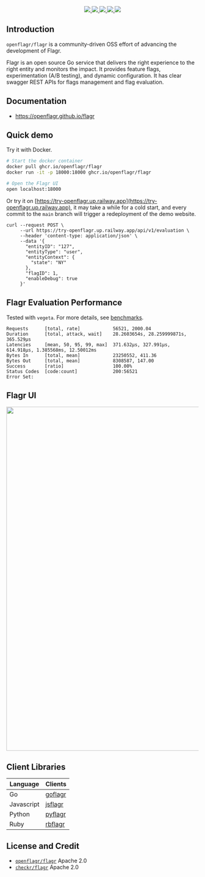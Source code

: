 <p align="center">
    <a href="https://github.com/openflagr/flagr/actions/workflows/ci.yml?query=branch%3Amain+" target="_blank">
        <img src="https://github.com/openflagr/flagr/actions/workflows/ci.yml/badge.svg?branch=main">
    </a>
    <a href="https://goreportcard.com/report/github.com/openflagr/flagr" target="_blank">
        <img src="https://goreportcard.com/badge/github.com/openflagr/flagr">
    </a>
    <a href="https://godoc.org/github.com/openflagr/flagr" target="_blank">
        <img src="https://img.shields.io/badge/godoc-reference-green.svg">
    </a>
    <a href="https://github.com/openflagr/flagr/releases" target="_blank">
        <img src="https://img.shields.io/github/release/openflagr/flagr.svg?style=flat&color=green">
    </a>
    <a href="https://codecov.io/gh/openflagr/flagr">
        <img src="https://codecov.io/gh/openflagr/flagr/branch/main/graph/badge.svg?token=iwjv26grrN">
    </a>
</p>

## Introduction
`openflagr/flagr` is a community-driven OSS effort of advancing the development of Flagr.

Flagr is an open source Go service that delivers the right experience to the right entity and monitors the impact. It provides feature flags, experimentation (A/B testing), and dynamic configuration. It has clear swagger REST APIs for flags management and flag evaluation.

## Documentation
- https://openflagr.github.io/flagr

## Quick demo

Try it with Docker.

```sh
# Start the docker container
docker pull ghcr.io/openflagr/flagr
docker run -it -p 18000:18000 ghcr.io/openflagr/flagr

# Open the Flagr UI
open localhost:18000
```

Or try it on [https://try-openflagr.up.railway.app](https://try-openflagr.up.railway.app),
it may take a while for a cold start, and every commit to the `main` branch will trigger
a redeployment of the demo website.

```
curl --request POST \
     --url https://try-openflagr.up.railway.app/api/v1/evaluation \
     --header 'content-type: application/json' \
     --data '{
       "entityID": "127",
       "entityType": "user",
       "entityContext": {
         "state": "NY"
       },
       "flagID": 1,
       "enableDebug": true
     }'
```


## Flagr Evaluation Performance

Tested with `vegeta`. For more details, see [benchmarks](./benchmark).

```
Requests      [total, rate]            56521, 2000.04
Duration      [total, attack, wait]    28.2603654s, 28.259999871s, 365.529µs
Latencies     [mean, 50, 95, 99, max]  371.632µs, 327.991µs, 614.918µs, 1.385568ms, 12.50012ms
Bytes In      [total, mean]            23250552, 411.36
Bytes Out     [total, mean]            8308587, 147.00
Success       [ratio]                  100.00%
Status Codes  [code:count]             200:56521
Error Set:
```

## Flagr UI

<p align="center">
    <img src="./docs/images/demo_readme.png" width="900">
</p>

## Client Libraries

| Language | Clients |
| -------- | ------- |
| Go | [goflagr](https://github.com/openflagr/goflagr) |
| Javascript | [jsflagr](https://github.com/openflagr/jsflagr) |
| Python | [pyflagr](https://github.com/openflagr/pyflagr) |
| Ruby | [rbflagr](https://github.com/openflagr/rbflagr) |

## License and Credit
- [`openflagr/flagr`](https://github.com/openflagr/flagr) Apache 2.0
- [`checkr/flagr`](https://github.com/checkr/flagr) Apache 2.0

